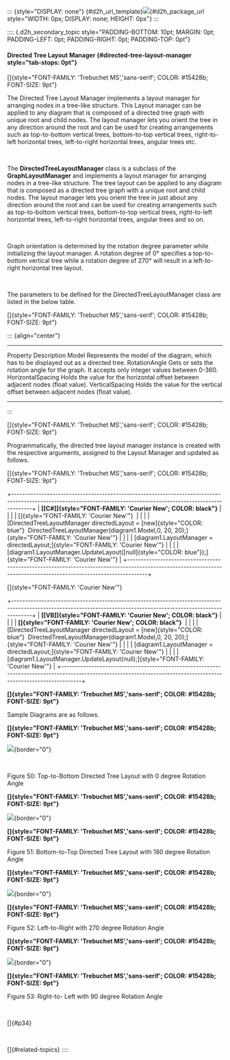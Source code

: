 ::: {style="DISPLAY: none"}
[](ms-xhelp:///?Id=d2h_url_template){#d2h_url_template}![](!package_url!){#d2h_package_url style="WIDTH: 0px; DISPLAY: none; HEIGHT: 0px"}
:::

:::: {.d2h_secondary_topic style="PADDING-BOTTOM: 10pt; MARGIN: 0pt; PADDING-LEFT: 0pt; PADDING-RIGHT: 0pt; PADDING-TOP: 0pt"}
#### Directed Tree Layout Manager {#directed-tree-layout-manager style="tab-stops: 0pt"}

[]{style="FONT-FAMILY: 'Trebuchet MS','sans-serif'; COLOR: #15428b; FONT-SIZE: 9pt"} 

The Directed Tree Layout Manager implements a layout manager for arranging nodes in a tree-like structure. This Layout manager can be applied to any diagram that is composed of a directed tree graph with unique root and child nodes. The layout manager lets you orient the tree in any direction around the root and can be used for creating arrangements such as top-to-bottom vertical trees, bottom-to-top vertical trees, right-to-left horizontal trees, left-to-right horizontal trees, angular trees etc.

 

The **DirectedTreeLayoutManager** class is a subclass of the **GraphLayoutManager** and implements a layout manager for arranging nodes in a tree-like structure. The tree layout can be applied to any diagram that is composed as a directed tree graph with a unique root and child nodes. The layout manager lets you orient the tree in just about any direction around the root and can be used for creating arrangements such as top-to-bottom vertical trees, bottom-to-top vertical trees, right-to-left horizontal trees, left-to-right horizontal trees, angular trees and so on.

 

Graph orientation is determined by the rotation degree parameter while initializing the layout manager. A rotation degree of 0° specifies a top-to-bottom vertical tree while a rotation degree of 270° will result in a left-to-right horizontal tree layout.

 

The parameters to be defined for the DirectedTreeLayoutManager class are listed in the below table.

[]{style="FONT-FAMILY: 'Trebuchet MS','sans-serif'; COLOR: #15428b; FONT-SIZE: 9pt"} 

::: {align="center"}
  ------------------- ----------------------------------------------------------------------------------------------
  Property            Description
  Model               Represents the model of the diagram, which has to be displayed out as a directed tree.
  RotationAngle       Gets or sets the rotation angle for the graph. It accepts only integer values between 0-360.
  HorizontalSpacing   Holds the value for the horizontal offset between adjacent nodes (float value).
  VerticalSpacing     Holds the value for the vertical offset between adjacent nodes (float value).
  ------------------- ----------------------------------------------------------------------------------------------
:::

[]{style="FONT-FAMILY: 'Trebuchet MS','sans-serif'; COLOR: #15428b; FONT-SIZE: 9pt"} 

Programmatically, the directed tree layout manager instance is created with the respective arguments, assigned to the Layout Manager and updated as follows.

[]{style="FONT-FAMILY: 'Trebuchet MS','sans-serif'; COLOR: #15428b; FONT-SIZE: 9pt"} 

+-------------------------------------------------------------------------------------------------------------------------------------------------------------------+
| **[\[C#\]]{style="FONT-FAMILY: 'Courier New'; COLOR: black"}**                                                                                                    |
|                                                                                                                                                                   |
| []{style="FONT-FAMILY: 'Courier New'"}                                                                                                                            |
|                                                                                                                                                                   |
| [DirectedTreeLayoutManager directedLayout = [new]{style="COLOR: blue"}  DirectedTreeLayoutManager(diagram1.Model,0, 20, 20);]{style="FONT-FAMILY: 'Courier New'"} |
|                                                                                                                                                                   |
| [diagram1.LayoutManager = directedLayout;]{style="FONT-FAMILY: 'Courier New'"}                                                                                    |
|                                                                                                                                                                   |
| [diagram1.LayoutManager.UpdateLayout([null]{style="COLOR: blue"});]{style="FONT-FAMILY: 'Courier New'"}                                                           |
+-------------------------------------------------------------------------------------------------------------------------------------------------------------------+

[]{style="FONT-FAMILY: 'Courier New'"} 

+-------------------------------------------------------------------------------------------------------------------------------------------------------------------+
| **[\[VB\]]{style="FONT-FAMILY: 'Courier New'; COLOR: black"}**                                                                                                    |
|                                                                                                                                                                   |
| **[]{style="FONT-FAMILY: 'Courier New'; COLOR: black"}**                                                                                                          |
|                                                                                                                                                                   |
| [DirectedTreeLayoutManager directedLayout = [new]{style="COLOR: blue"}  DirectedTreeLayoutManager(diagram1.Model,0, 20, 20);]{style="FONT-FAMILY: 'Courier New'"} |
|                                                                                                                                                                   |
| [diagram1.LayoutManager = directedLayout;]{style="FONT-FAMILY: 'Courier New'"}                                                                                    |
|                                                                                                                                                                   |
| [diagram1.LayoutManager.UpdateLayout(null);]{style="FONT-FAMILY: 'Courier New'"}                                                                                  |
+-------------------------------------------------------------------------------------------------------------------------------------------------------------------+

**[]{style="FONT-FAMILY: 'Trebuchet MS','sans-serif'; COLOR: #15428b; FONT-SIZE: 9pt"}** 

Sample Diagrams are as follows.

**[]{style="FONT-FAMILY: 'Trebuchet MS','sans-serif'; COLOR: #15428b; FONT-SIZE: 9pt"}** 

![](ImagesExt/image87_52.jpg){border="0"}

 

Figure 50: Top-to-Bottom Directed Tree Layout with 0 degree Rotation Angle

**[]{style="FONT-FAMILY: 'Trebuchet MS','sans-serif'; COLOR: #15428b; FONT-SIZE: 9pt"}** 

![](ImagesExt/image87_53.png){border="0"}

**[]{style="FONT-FAMILY: 'Trebuchet MS','sans-serif'; COLOR: #15428b; FONT-SIZE: 9pt"}** 

Figure 51: Bottom-to-Top Directed Tree Layout with 180 degree Rotation Angle

**[]{style="FONT-FAMILY: 'Trebuchet MS','sans-serif'; COLOR: #15428b; FONT-SIZE: 9pt"}** 

![](ImagesExt/image87_54.jpg){border="0"}

**[]{style="FONT-FAMILY: 'Trebuchet MS','sans-serif'; COLOR: #15428b; FONT-SIZE: 9pt"}** 

Figure 52: Left-to-Right with 270 degree Rotation Angle

**[]{style="FONT-FAMILY: 'Trebuchet MS','sans-serif'; COLOR: #15428b; FONT-SIZE: 9pt"}** 

![](ImagesExt/image87_55.jpg){border="0"}

**[]{style="FONT-FAMILY: 'Trebuchet MS','sans-serif'; COLOR: #15428b; FONT-SIZE: 9pt"}** 

Figure 53: Right-to- Left with 90 degree Rotation Angle

 

[]{#p34} 

 

[]{#related-topics}
::::
